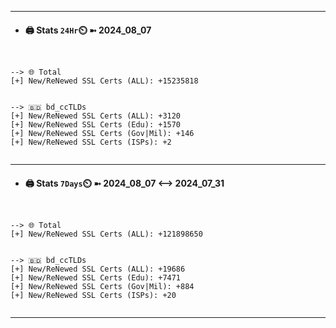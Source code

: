 

---
- #### 🖨️ **Stats** `24Hr`⏲️ ➼ 2024_08_07
```console


--> 🌐 Total
[+] New/ReNewed SSL Certs (ALL): +15235818


--> 🇧🇩 bd_ccTLDs
[+] New/ReNewed SSL Certs (ALL): +3120
[+] New/ReNewed SSL Certs (Edu): +1570
[+] New/ReNewed SSL Certs (Gov|Mil): +146
[+] New/ReNewed SSL Certs (ISPs): +2


```

---
- #### 🖨️ **Stats** `7Days`⏲️ ➼ 2024_08_07 <--> 2024_07_31
```console


--> 🌐 Total
[+] New/ReNewed SSL Certs (ALL): +121898650


--> 🇧🇩 bd_ccTLDs
[+] New/ReNewed SSL Certs (ALL): +19686
[+] New/ReNewed SSL Certs (Edu): +7471
[+] New/ReNewed SSL Certs (Gov|Mil): +884
[+] New/ReNewed SSL Certs (ISPs): +20


```

---

